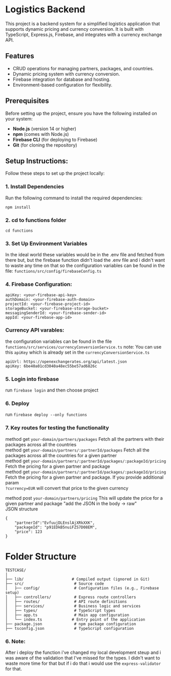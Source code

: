 # Logistics Backend

This project is a backend system for a simplified logistics application that supports dynamic pricing and currency conversion. It is built with TypeScript, Express.js, Firebase, and integrates with a currency exchange API.

## Features

- CRUD operations for managing partners, packages, and countries.
- Dynamic pricing system with currency conversion.
- Firebase integration for database and hosting.
- Environment-based configuration for flexibility.

## Prerequisites

Before setting up the project, ensure you have the following installed on your system:

- **Node.js** (version 14 or higher)
- **npm** (comes with Node.js)
- **Firebase CLI** (for deploying to Firebase)
- **Git** (for cloning the repository)

## Setup Instructions:

Follow these steps to set up the project locally:

### 1. Install Dependencies

Run the following command to install the required dependencies:

`npm install`

### 2. cd to functions folder

`cd functions`

### 3. Set Up Environment Variables

In the ideal world these variables would be in the .env file and fetched from there but, but the firebase function didn't load the .env file and i didn't want to waste any time on that so the configuration variables can be found in the file: `functions/src/config/firebaseConfig.ts`

### 4. Firebase Configuration:
```
apiKey: <your-firebase-api-key>
authDomain: <your-firebase-auth-domain>
projectId: <your-firebase-project-id>
storageBucket: <your-firebase-storage-bucket>
messagingSenderId: <your-firebase-sender-id>
appId: <your-firebase-app-id>
```
### Currency API varables:
the configuration variables can be found in the file `functions/src/services/currencyConversionService.ts`
note: You can use this `apiKey` which is already set in the `currencyConversionService.ts`

```
apiUrl: https://openexchangerates.org/api/latest.json
apiKey: 6be40a01cd3040a48ec55be57ad6826c
```


### 5. Login into firebase
run `firebase login` and then choose project


### 6. Deploy
run `firebase deploy --only functions`

### 7. Key routes for testing the functionality 

method get `your-domain/partners/packages`  Fetch all the partners with their packages across all the countries <br>
method get `your-domain/partners/:partnerId/packages`  Fetch all the packages across all the countries for a given partner <br>
method get `your-domain/partners/:partnerId/packages/:packageId/pricing`  Fetch the pricing for a given partner and package <br>
method get `your-domain/partners/:partnerId/packages/:packageId/pricing` Fetch the pricing for a given partner and package. If you provide additional param <br> `?currency=EUR` will convert that price to the given currency <br>

method post `your-domain/partners/pricing`  This will update the price for a given partner and package "add the JSON in the body -> raw" <br>
JSON structure
```
{
    "partnerId":"EvfuujDLEnslAjXRkXXK",
    "packageId": "p91EDkB5nuiFZS7D08EM",
    "price": 123 
}
```

# Folder Structure

```
TESTCASE/
│
├── lib/                     # Compiled output (ignored in Git)
├── src/                      # Source code
│   ├── config/               # Configuration files (e.g., Firebase setup)
│   ├── controllers/          # Express route controllers
│   ├── routes/               # API route definitions
│   ├── services/             # Business logic and services
│   ├── types/                # TypeScript types
│   ├── app.ts                # Main app configuration
│   └── index.ts             # Entry point of the application
├── package.json              # npm package configuration
├── tsconfig.json             # TypeScript configuration

```
### 6. Note:
After i deploy the function i've changed my local development steup and i was aware of the validation that I've missed for the types.
I didn't want to waste more time for that but if i do that i would use the `express-validator` for that.


